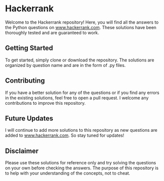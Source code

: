 # Hackerrank
Welcome to the Hackerrank repository! Here, you will find all the answers to the Python questions on www.hackerrank.com. These solutions have been thoroughly tested and are guaranteed to work.

## Getting Started
To get started, simply clone or download the repository. The solutions are organized by question name and are in the form of .py files.

## Contributing
If you have a better solution for any of the questions or if you find any errors in the existing solutions, feel free to open a pull request. I welcome any contributions to improve this repository.

## Future Updates
I will continue to add more solutions to this repository as new questions are added to www.hackerrank.com. So stay tuned for updates!

## Disclaimer
Please use these solutions for reference only and try solving the questions on your own before checking the answers. The purpose of this repository is to help with your understanding of the concepts, not to cheat.
